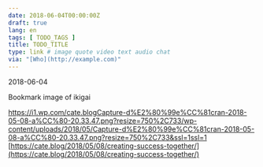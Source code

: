 ```yaml
---
date: 2018-06-04T00:00:00Z
draft: true
lang: en
tags: [ TODO_TAGS ]
title: TODO_TITLE
type: link # image quote video text audio chat
via: "[Who](http://example.com)"
---
```



2018-06-04

Bookmark image of ikigai

https://i1.wp.com/cate.blogCapture-d%E2%80%99e%CC%81cran-2018-05-08-a%CC%80-20.33.47.png?resize=750%2C733/wp-content/uploads/2018/05/Capture-d%E2%80%99e%CC%81cran-2018-05-08-a%CC%80-20.33.47.png?resize=750%2C733&ssl=1ssl=1
[https://cate.blog/2018/05/08/creating-success-together/](https://cate.blog/2018/05/08/creating-success-together/)

